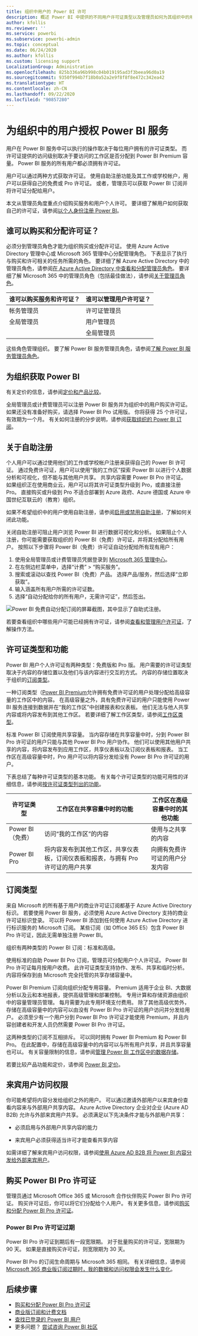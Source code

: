 ```yaml
---
title: 组织中用户的 Power BI 许可
description: 概述 Power BI 中提供的不同用户许可证类型以及管理员如何为其组织中的用户购买和管理许可。
author: kfollis
ms.reviewer: ''
ms.service: powerbi
ms.subservice: powerbi-admin
ms.topic: conceptual
ms.date: 06/24/2020
ms.author: kfollis
ms.custom: licensing support
LocalizationGroup: Administration
ms.openlocfilehash: 825b336a96b998c04b019195ad3f3beea96d0a19
ms.sourcegitcommit: 9350f994b7f18b0a52a2e9f8f8f8e472c342ea42
ms.translationtype: HT
ms.contentlocale: zh-CN
ms.lasthandoff: 09/22/2020
ms.locfileid: "90857280"
---
```

# <a name="licensing-the-power-bi-service-for-users-in-your-organization"></a>为组织中的用户授权 Power BI 服务

用户在 Power BI 服务中可以执行的操作取决于每位用户拥有的许可证类型。 而许可证提供的访问级别取决于要访问的工作区是否分配到 Power BI Premium 容量。 Power BI 服务的所有用户都必须拥有许可证。

用户可以通过两种方式获取许可证。 使用自助注册功能及其工作或学校帐户，用户可以获得自己的免费或 Pro 许可证。 或者，管理员可以获取 Power BI 订阅并将许可证分配给用户。

本文从管理员角度重点介绍购买服务和用户个人许可。 要详细了解用户如何获取自己的许可证，请参阅[以个人身份注册 Power BI](../fundamentals/service-self-service-signup-for-power-bi.md)。

## <a name="who-can-purchase-and-assign-licenses"></a>谁可以购买和分配许可证？

必须分到管理员角色才能为组织购买或分配许可证。 使用 Azure Active Directory 管理中心或 Microsoft 365 管理中心分配管理角色。 下表显示了执行与购买和许可相关的任务所需的角色。 要详细了解 Azure Active Directory 中的管理员角色，请参阅[在 Azure Active Directory 中查看和分配管理员角色](/azure/active-directory/users-groups-roles/directory-manage-roles-portal)。 要详细了解 Microsoft 365 中的管理员角色（包括最佳做法），请参阅[关于管理员角色](/microsoft-365/admin/add-users/about-admin-roles?view=o365-worldwide)。

| 谁可以购买服务和许可证？ | 谁可以管理用户许可证？ |
| --------------- | --------------- |
| 帐务管理员 | 许可证管理员 |
| 全局管理员 | 用户管理员 |
|  | 全局管理员 |

这些角色管理组织。 要了解 Power BI 服务管理员角色，请参阅[了解 Power BI 服务管理员角色](service-admin-role.md)。

## <a name="get-power-bi-for-your-organization"></a>为组织获取 Power BI

有关定价的信息，请参阅[定价和产品比较](https://powerbi.microsoft.com/pricing/)。

全局管理员或计费管理员可以注册 Power BI 服务并为组织中的用户购买许可证。 如果还没有准备好购买，请选择 Power BI Pro 试用版。 你将获得 25 个许可证，有效期为一个月。 有关如何注册的分步说明，请参阅[获取组织的 Power BI 订阅](service-admin-org-subscription.md)。

## <a name="about-self-service-sign-up"></a>关于自助注册

个人用户可以通过使用他们的工作或学校帐户注册来获得自己的 Power BI 许可证。 通过免费许可证，用户可以使用“我的工作区”探索 Power BI 以进行个人数据分析和可视化，但不能与其他用户共享。 共享内容需要 Power BI Pro 许可证。 如果组织正在使用商业云，用户可以将其许可证类型升级到 Pro，或直接注册 Pro。 直接购买或升级到 Pro 不适合部署到 Azure 政府、Azure 德国或 Azure 中国世纪互联云的（教育）组织。

如果不希望组织中的用户使用自助注册，请参阅[启用或禁用自助注册](service-admin-disable-self-service.md)，了解如何关闭此功能。

关闭自助注册可阻止用户浏览 Power BI 进行数据可视化和分析。 如果阻止个人注册，你可能需要获取组织的 Power BI（免费）许可证，并将其分配给所有用户。 按照以下步骤将 Power BI（免费）许可证自动分配给所有现有用户：

1. 使用全局管理员或计费管理员凭据登录到 [Microsoft 365 管理中心](https://admin.microsoft.com)。
1. 在左侧边栏菜单中，选择“计费” > “购买服务”。
1. 搜索或滚动以查找 Power BI（免费）产品。 选择产品/服务，然后选择“立即获取”。
1. 输入涵盖所有用户所需的许可证数。
1. 选择“自动分配给你的所有用户，无需许可证”，然后签出。

  ![Power BI 免费自动分配订阅的屏幕截图，其中显示了自助式注册。](media/service-admin-licensing-organization/m365-auto-assign.png)

若要查看组织中哪些用户可能已经拥有许可证，请参阅[查看和管理用户许可证](service-admin-manage-licenses.md)，了解操作方法。

## <a name="license-types-and-capabilities"></a>许可证类型和功能

Power BI 用户个人许可证有两种类型：免费版和 Pro 版。 用户需要的许可证类型取决于内容的存储位置以及他们与该内容进行交互的方式。 内容的存储位置取决于组织的[订阅类型](#subscription-types)。

一种订阅类型（[Power BI Premium](service-admin-premium-purchase.md)允许拥有免费许可证的用户处理分配给高级容量的工作区中的内容。 在高级容量之外，具有免费许可证的用户只能使用 Power BI 服务连接到数据并在“我的工作区”中创建报表和仪表板。 他们无法与他人共享内容或将内容发布到其他工作区。 若要详细了解工作区类型，请参阅[工作区类型](../consumer/end-user-workspaces.md#types-of-workspaces)。

标准 Power BI 订阅使用共享容量。 当内容存储在共享容量中时，分到 Power BI Pro 许可证的用户只能与其他 Power BI Pro 用户协作。 他们可以使用其他用户共享的内容，将内容发布到应用工作区，共享仪表板以及订阅仪表板和报表。  当工作区在高级容量中时，Pro 用户可以将内容分发给没有 Power BI Pro 许可证的用户。

下表总结了每种许可证类型的基本功能。 有关每个许可证类型的功能可用性的详细信息，请参阅[按许可证类型列出的功能](../fundamentals/service-features-license-type.md)。

| 许可证类型 | 工作区在共享容量中时的功能 | 工作区在高级容量中时的其他功能 |
| --------- | ----------- | ----------- |
| Power BI（免费） | 访问“我的工作区”的内容 | 使用与之共享的内容 |
| Power BI Pro | 将内容发布到其他工作区，共享仪表板，订阅仪表板和报表，与拥有 Pro 许可证的用户共享 | 向拥有免费许可证的用户分发内容 |

## <a name="subscription-types"></a>订阅类型

来自 Microsoft 的所有基于用户的商业许可证订阅都基于 Azure Active Directory 标识。 若要使用 Power BI 服务，必须使用 Azure Active Directory 支持的商业许可证标识登录。 可以将 Power BI 添加到任何使用 Azure Active Directory 进行标识服务的 Microsoft 订阅。 某些订阅（如 Office 365 E5）包含 Power BI Pro 许可证，因此无需单独注册 Power BI。

组织有两种类型的 Power BI 订阅：标准和高级。

使用标准的自助 Power BI Pro 订阅，管理员可分配用户个人许可证。 Power BI Pro 许可证每月按用户收费。 此许可证类型支持协作、发布、共享和临时分析。 内容将保存到由 Microsoft 完全托管的共享存储容量中。

Power BI Premium 订阅向组织分配专用容量。 Premium 适用于企业 BI、大数据分析以及云和本地报表，提供高级管理和部署控制。 专用计算和存储资源由组织中的容量管理员管理。 每月需要为此专用环境支付费用。 除了其他高级优势外，存储在高级容量中的内容可以由没有 Power BI Pro 许可证的用户访问并分发给用户。 必须至少有一个用户分到 Power BI Pro 许可证才能使用 Premium，并且内容创建者和开发人员仍然需要 Power BI Pro 许可证。

这两种类型的订阅不互相排斥。 可以同时拥有 Power BI Premium 和 Power BI Pro。 在此配置中，存储在高级容量中的内容可以与所有用户共享，并且共享容量也可以。 有关容量限制的信息，请参阅[管理 Power BI 工作区中的数据存储](service-admin-manage-your-data-storage-in-power-bi.md)。

若要比较产品功能和定价，请参阅 [Power BI 定价](https://powerbi.microsoft.com/pricing)。

## <a name="guest-user-access"></a>来宾用户访问权限

你可能希望将内容分发给组织之外的用户。 可以通过邀请外部用户以来宾身份查看内容来与外部用户共享内容。 Azure Active Directory 企业对企业 (Azure AD B2B) 允许与外部来宾用户共享。 必须满足以下先决条件才能与外部用户共享：

- 必须启用与外部用户共享内容的能力

- 来宾用户必须获得适当许可才能查看共享内容

如需详细了解来宾用户访问权限，请参阅[使用 Azure AD B2B 将 Power BI 内容分发给外部来宾用户](service-admin-azure-ad-b2b.md)。

## <a name="purchase-power-bi-pro-licenses"></a>购买 Power BI Pro 许可证

管理员通过 Microsoft Office 365 或 Microsoft 合作伙伴购买 Power BI Pro 许可证。 购买许可证后，你可以将它们分配给个人用户。 有关更多信息，请参阅[购买和分配 Power BI Pro 许可证](service-admin-purchasing-power-bi-pro.md)。

### <a name="power-bi-pro-license-expiration"></a>Power BI Pro 许可证过期

Power BI Pro 许可证到期后有一段宽限期。 对于批量购买的许可证，宽限期为 90 天。 如果是直接购买许可证，则宽限期为 30 天。

Power BI Pro 的订阅生命周期与 Microsoft 365 相同。 有关详细信息，请参阅 [Microsoft 365 商业版订阅过期时，我的数据和访问权限会发生什么变化](/microsoft-365/commerce/subscriptions/what-if-my-subscription-expires)。


## <a name="next-steps"></a>后续步骤

- [购买和分配 Power BI Pro 许可证](service-admin-purchasing-power-bi-pro.md)
- [商业版订阅和计费文档](/microsoft-365/commerce/?view=o365-worldwide)
- [查找已登录的 Power BI 用户](service-admin-access-usage.md)
- 更多问题？ [尝试咨询 Power BI 社区](https://community.powerbi.com/)